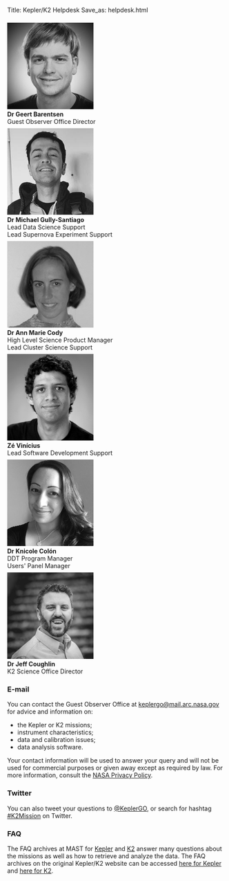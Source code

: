 Title: Kepler/K2 Helpdesk
Save_as: helpdesk.html

<div class="row">
    <div class="col-sm-4 text-center">
        <img src="images/faces/geert.jpg" class="img-circle" style="padding-top:0.5em;"><br>
        <b>Dr Geert Barentsen</b><br>
        Guest Observer Office Director
    </div>
    <div class="col-sm-4 text-center">
        <img src="images/faces/gully.jpg" class="img-circle" style="padding-top:0.5em;"><br>
        <b>Dr Michael Gully-Santiago</b><br>
        Lead Data Science Support<br>
        Lead Supernova Experiment Support
    </div>
    <div class="col-sm-4 text-center">
        <img src="images/faces/annmarie.jpg" class="img-circle" style="padding-top:0.5em;"><br>
        <b>Dr Ann Marie Cody</b><br>
        High Level Science Product Manager<br>
        Lead Cluster Science Support
    </div>
    <div class="col-sm-4 text-center">
        <img src="images/faces/ze.jpg" class="img-circle" style="padding-top:0.5em;"><br>
        <b>Zé Vinícius</b><br>
        Lead Software Development Support
    </div>
    <div class="col-sm-4 text-center">
        <img src="images/faces/knicole.jpg" class="img-circle" style="padding-top:0.5em;"><br>
        <b>Dr Knicole Colón</b><br>
        DDT Program Manager<br/>
        Users' Panel Manager
    </div>
    <div class="col-sm-4 text-center">
        <img src="images/faces/jeff.jpg" class="img-circle" style="padding-top:0.5em;"><br>
        <b>Dr Jeff Coughlin</b><br>
        K2 Science Office Director
    </div>
</div>

### E-mail

You can contact the Guest Observer Office at [keplergo@mail.arc.nasa.gov](mailto:keplergo@mail.arc.nasa.gov) for advice and information on:

* the Kepler or K2 missions;
* instrument characteristics;
* data and calibration issues;
* data analysis software.

Your contact information will be used to answer your query and will not be used for commercial purposes or given away except as required by law. For more information, consult the [NASA Privacy Policy](http://www.nasa.gov/about/highlights/HP_Privacy.html).

### Twitter

You can also tweet your questions to <a href="https://twitter.com/KeplerGO">@KeplerGO</a>,
or search for hashtag <a href="https://twitter.com/search?q=k2mission">#K2Mission</a>
on Twitter.

### FAQ

The FAQ archives at MAST for
[Kepler](http://archive.stsci.edu/mast_faq.php?mission=KEPLER) and
[K2](http://archive.stsci.edu/mast_faq.php?mission=K2) answer many
questions about the missions as well as how to retrieve and analyze
the data.  The FAQ archives on the original Kepler/K2 website can be accessed
[here for Kepler](/FAQ.shtml) and
[here for K2](/K2/FAQ.shtml).
